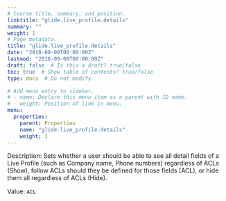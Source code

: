```yaml
---
# Course title, summary, and position.
linktitle: "glide.live_profile.details"
summary: ""
weight: 1
# Page metadata.
title: "glide.live_profile.details"
date: "2018-09-09T00:00:00Z"
lastmod: "2018-09-09T00:00:00Z"
draft: false  # Is this a draft? true/false
toc: true  # Show table of contents? true/false
type: docs  # Do not modify.

# Add menu entry to sidebar.
# - name: Declare this menu item as a parent with ID name.
# - weight: Position of link in menu.
menu:
  properties:
    parent: Properties
    name: "glide.live_profile.details"
    weight: 1
---
```


Description: Sets whether a user should be able to see all detail fields of a Live Profile (such as Company name, Phone numbers) regardless of ACLs (Show), follow ACLs should they be defined for those fields (ACL), or hide them all regardless of ACLs (Hide).


Value: `ACL`